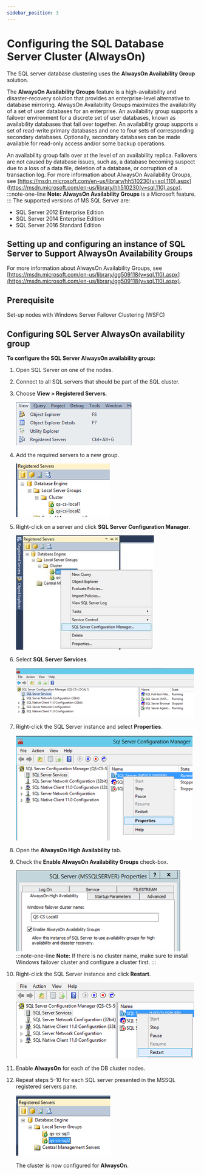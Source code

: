 ```yaml
---
sidebar_position: 3
---
```


# Configuring the SQL Database Server Cluster (AlwaysOn)

The SQL server database clustering uses the **AlwaysOn Availability Group** solution.

The **AlwaysOn Availability Groups** feature is a high-availability and disaster-recovery solution that provides an enterprise-level alternative to database mirroring. AlwaysOn Availability Groups maximizes the availability of a set of user databases for an enterprise. An availability group supports a failover environment for a discrete set of user databases, known as availability databases that fail over together. An availability group supports a set of read-write primary databases and one to four sets of corresponding secondary databases. Optionally, secondary databases can be made available for read-only access and/or some backup operations.

An availability group fails over at the level of an availability replica. Failovers are not caused by database issues, such as, a database becoming suspect due to a loss of a data file, deletion of a database, or corruption of a transaction log. For more information about AlwaysOn Availability Groups, see [https://msdn.microsoft.com/en-us/library/hh510230(v=sql.110).aspx](https://msdn.microsoft.com/en-us/library/hh510230(v=sql.110).aspx).
:::note-one-line
**Note:** **AlwaysOn Availability Groups** is a Microsoft feature.
:::
The supported versions of MS SQL Server are:

- SQL Server 2012 Enterprise Edition
- SQL Server 2014 Enterprise Edition
- SQL Server 2016 Standard Edition

## Setting up and configuring an instance of SQL Server to Support AlwaysOn Availability Groups

For more information about AlwaysOn Availability Groups, see [https://msdn.microsoft.com/en-us/library/gg509118(v=sql.110).aspx](https://msdn.microsoft.com/en-us/library/gg509118(v=sql.110).aspx).

## Prerequisite

Set-up nodes with Windows Server Failover Clustering (WSFC)

## Configuring SQL Server AlwaysOn availability group

**To configure the SQL Server AlwaysOn availability group:**

1. Open SQL Server on one of the nodes.

2. Connect to all SQL servers that should be part of the SQL cluster.

3. Choose **View > Registered Servers**.
    
    ![](/Images/HA1/AlwaysOn-Availability-Groups.png)
    

4. Add the required servers to a new group.
    
    ![](/Images/HA1/AlwaysOn-Availability-Groups_1.png)
    

5. Right-click on a server and click **SQL Server Configuration Manager**.
    
    ![](/Images/HA1/AlwaysOn-Availability-Groups_363x301.jpg)
    

6. Select **SQL Server Services**.
    
    ![](/Images/HA1/AlwaysOn-Availability-Groups_2_469x129.png)
    

7. Right-click the SQL Server instance and select **Properties**.
    
    ![](/Images/HA1/AlwaysOn-Availability-Groups_3_465x277.png)
    

8. Open the **AlwaysOn High Availability** tab.

9. Check the **Enable AlwaysOn Availability Groups** check-box.
    
    ![](/Images/HA1/AlwaysOn-Availability-Groups_4_432x213.png)
    :::note-one-line
    **Note:** If there is no cluster name, make sure to install Windows failover cluster and configure a cluster first.
    :::

10. Right-click the SQL Server instance and click **Restart**.
    
    ![](/Images/HA1/AlwaysOn-Availability-Groups_5.png)
    

11. Enable **AlwaysOn** for each of the DB cluster nodes.

12. Repeat steps 5-10 for each SQL server presented in the MSSQL registered servers pane.
    
    ![](/Images/HA1/AlwaysOn-Availability-Groups_6.png)
    
    The cluster is now configured for **AlwaysOn**.